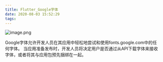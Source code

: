 ```yaml
---
title: Flutter_Google字体
date: 2020-08-03 15:52:29
tags:
---
```


![image.png](https://upload-images.jianshu.io/upload_images/4118241-81dcdf09a90bf85a.png?imageMogr2/auto-orient/strip%7CimageView2/2/w/1240)

Google字体允许开发人员在其应用中轻松地尝试和使用fonts.google.com中的任何字体。 当应用准备发布时，开发人员将决定用户是否通过从API下载字体来接收字体，或者将其与应用包预先捆绑在一起。